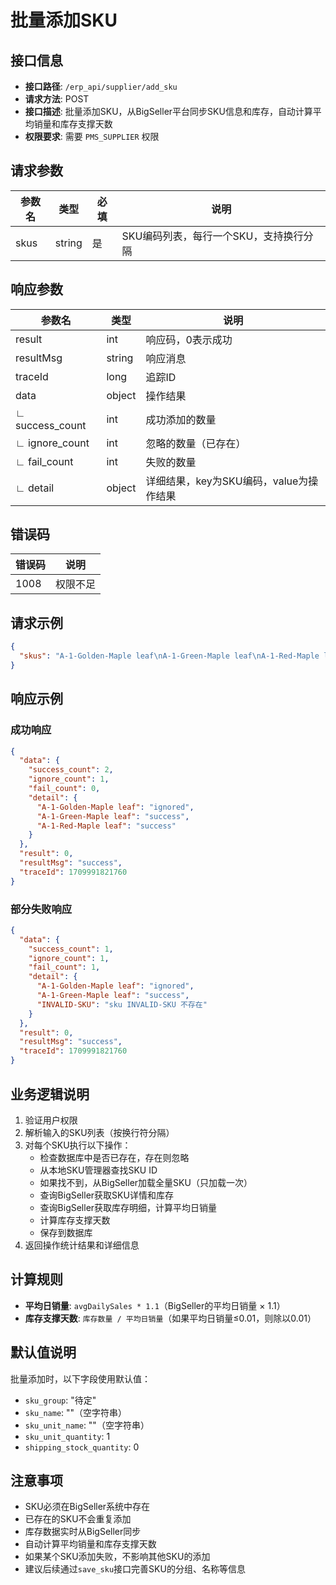 # 批量添加SKU

## 接口信息

- **接口路径**: `/erp_api/supplier/add_sku`
- **请求方法**: POST
- **接口描述**: 批量添加SKU，从BigSeller平台同步SKU信息和库存，自动计算平均销量和库存支撑天数
- **权限要求**: 需要 `PMS_SUPPLIER` 权限

## 请求参数

| 参数名 | 类型 | 必填 | 说明 |
|--------|------|------|------|
| skus | string | 是 | SKU编码列表，每行一个SKU，支持换行分隔 |

## 响应参数

| 参数名 | 类型 | 说明 |
|--------|------|------|
| result | int | 响应码，0表示成功 |
| resultMsg | string | 响应消息 |
| traceId | long | 追踪ID |
| data | object | 操作结果 |
| ∟ success_count | int | 成功添加的数量 |
| ∟ ignore_count | int | 忽略的数量（已存在） |
| ∟ fail_count | int | 失败的数量 |
| ∟ detail | object | 详细结果，key为SKU编码，value为操作结果 |

## 错误码

| 错误码 | 说明 |
|--------|------|
| 1008 | 权限不足 |

## 请求示例

```json
{
  "skus": "A-1-Golden-Maple leaf\nA-1-Green-Maple leaf\nA-1-Red-Maple leaf"
}
```

## 响应示例

### 成功响应

```json
{
  "data": {
    "success_count": 2,
    "ignore_count": 1,
    "fail_count": 0,
    "detail": {
      "A-1-Golden-Maple leaf": "ignored",
      "A-1-Green-Maple leaf": "success",
      "A-1-Red-Maple leaf": "success"
    }
  },
  "result": 0,
  "resultMsg": "success",
  "traceId": 1709991821760
}
```

### 部分失败响应

```json
{
  "data": {
    "success_count": 1,
    "ignore_count": 1,
    "fail_count": 1,
    "detail": {
      "A-1-Golden-Maple leaf": "ignored",
      "A-1-Green-Maple leaf": "success",
      "INVALID-SKU": "sku INVALID-SKU 不存在"
    }
  },
  "result": 0,
  "resultMsg": "success",
  "traceId": 1709991821760
}
```

## 业务逻辑说明

1. 验证用户权限
2. 解析输入的SKU列表（按换行符分隔）
3. 对每个SKU执行以下操作：
   - 检查数据库中是否已存在，存在则忽略
   - 从本地SKU管理器查找SKU ID
   - 如果找不到，从BigSeller加载全量SKU（只加载一次）
   - 查询BigSeller获取SKU详情和库存
   - 查询BigSeller获取库存明细，计算平均日销量
   - 计算库存支撑天数
   - 保存到数据库
4. 返回操作统计结果和详细信息

## 计算规则

- **平均日销量**: `avgDailySales * 1.1`（BigSeller的平均日销量 × 1.1）
- **库存支撑天数**: `库存数量 / 平均日销量`（如果平均日销量≤0.01，则除以0.01）

## 默认值说明

批量添加时，以下字段使用默认值：
- `sku_group`: "待定"
- `sku_name`: ""（空字符串）
- `sku_unit_name`: ""（空字符串）
- `sku_unit_quantity`: 1
- `shipping_stock_quantity`: 0

## 注意事项

- SKU必须在BigSeller系统中存在
- 已存在的SKU不会重复添加
- 库存数据实时从BigSeller同步
- 自动计算平均销量和库存支撑天数
- 如果某个SKU添加失败，不影响其他SKU的添加
- 建议后续通过`save_sku`接口完善SKU的分组、名称等信息

